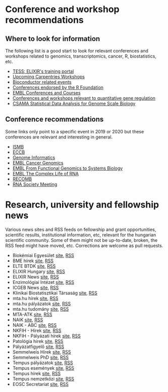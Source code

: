 # Conference and workshop recommendations

## Where to look for information

The following list is a good start to look for relevant conferences and
workshops related to genomics, transcriptomics, cancer, R, biostatistics, etc.

- [TESS: ELIXIR's training portal](https://tess.elixir-europe.org/)
- [Upcoming Carpentries Workshops](https://carpentries.org/upcoming_workshops/)
- [Bioconductor related events](https://bioconductor.org/help/events/)
- [Conferences endorsed by the R Foundation](https://www.r-project.org/conferences/)
- [EMBL Conferences and Courses](https://www.embl.de/training/events/index.php)
- [Conferences and workshops relevant to quantitative gene regulation](https://generegulation.org/conferences-meetings-schools/)
- [CSAMA Statistical Data Analysis for Genome Scale Biology](https://www.huber.embl.de/csama2019/)

## Conference recommendations

Some links only point to a specific event in 2019 or 2020 but these conferences
are relevant and interesting in general.

- [ISMB](https://www.iscb.org/ismb2020)
- [ECCB](http://eccb.iscb.org/)
- [Genome Informatics](https://meetings.cshl.edu/meetings.aspx?meet=info&year=19)
- [EMBL Cancer Genomics](https://www.embl.de/training/events/2019/CAN19-01/index.html)
- [EMBL From Functional Genomics to Systems Biology](https://www.embl.de/training/events/2020/OMX20-01/index.html)
- [EMBL The Complex Life of RNA](https://www.embo-embl-symposia.org/symposia/2020/EES20-10/index.html)
- [RECOMB](https://recomb2019.org/)
- [RNA Society Meeting](https://www.rnasociety.org/conferences/rna-2020/)

# Research, university and fellowship news

Various news sites and RSS feeds on fellowship and grant opportunities,
scientific results, institutional information, etc, relevant for the hungarian
scientific community. Some of them might not be up-to-date, broken, the RSS feed
might have moved, etc. Corrections are welcome as pull requests.

- Biokémiai Egyesület [site](http://www.mbkegy.hu/apps/mbkegy/pages/index.php), [RSS](http://mbkegy.hu/apps/mbkegy/pages/mbkegy.rss)
- BME hírek [site](http://www.bme.hu/hirek), [RSS](http://www.bme.hu/hirek.xml)
- ELTE BTDK [site](http://btdk.elte.hu/), [RSS](http://btdk.elte.hu/?feed=rss2)
- ELIXIR Hungary [site](http://elixir-hungary.org/), [RSS](http://elixir-hungary.org/?q=rss.xml)
- ELIXIR News [site](https://elixir-europe.org/news), [RSS](http://elixir-europe.org/feeds/news.xml)
- Enzimológiai Intézet [site](http://www.ttk.hu/), [RSS]()
- ICGEB News [site](http://www.icgeb.org/), [RSS](https://www.icgeb.org/feed/)
- Klinikai Biostatisztikai Társaság [site](http://www.biostat.hu/), [RSS](http://www.biostat.hu/feed/)
- mta.hu hírek [site](http://mta.hu/), [RSS](http://mta.hu/rss/mta_hirei)
- mta.hu pályázatok [site](http://mta.hu/), [RSS](http://mta.hu/rss/aktualis-palyazati-kiirasok)
- mta.hu tudomány [site](http://mta.hu/), [RSS](http://mta.hu/rss/tudomany_hirei)
- MTA-ATK [site](http://www.agrar.mta.hu/), [RSS](http://www.agrar.mta.hu/hu/rss.xml)
- NAIK [site](https://naik.hu/), [RSS](https://naik.hu/rss/naik)
- NAIK - ABC [site](https://abc.naik.hu), [RSS](https://abc.naik.hu/rss/mbk)
- NKFIH - Hírek [site](https://nkfih.gov.hu/), [RSS](http://nkfih.gov.hu/rss/hirek?rss=1)
- NKFIH - Pályázati hírek [site](https://nkfih.gov.hu/), [RSS](http://nkfih.gov.hu/hirek-150203-1?rss=1)
- Patológia hírek [site](http://semmelweis.hu/patologia1), [RSS](http://semmelweis.hu/patologia1/feed/)
- Pályázatfigyelő [site](http://www.pafi.hu/), [RSS](http://pafi.hu/_pafi/palyazat.nsf/uj_palyazatok_tema.rss?OpenPage)
- Semmelweis Hírek [site](http://semmelweis.hu/hirek), [RSS](http://semmelweis.hu/hirek/feed/)
- Semmelweis PhD [site](http://semmelweis.hu/phd), [RSS](http://phd.semmelweis.hu/feed)
- Tempus pályázatok [site](https://tka.hu/palyazatok), [RSS](http://tka.hu/rss.php?type=palyazatokCommon)
- Tempus események [site](https://tka.hu/rendezvenyek), [RSS](http://tka.hu/rss.php?type=events)
- Tempus hírek [site](https://tka.hu/hirek), [RSS](https://tka.hu/rss.php?type=news)
- Tempus nemzetközi [site](https://tka.hu/nemzetkoziesites), [RSS](http://tka.hu/rss.php?type=nemzetkoziCommon)
- EOSC Secretariat [site](https://www.eoscsecretariat.eu/), [RSS](https://www.eoscsecretariat.eu/rss.xml)
